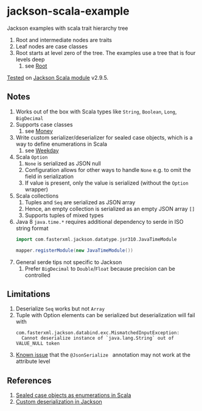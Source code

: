 # jackson-scala-example
Jackson examples with scala trait hierarchy tree
1. Root and intermediate nodes are traits
1. Leaf nodes are case classes
1. Root starts at level zero of the tree. The examples use a tree that is four levels deep
   1. see [Root](src/main/scala/example/Root.scala)

[Tested](src/test/scala/example/RootSpec.scala) on [Jackson Scala module](https://github.com/FasterXML/jackson-module-scala) v2.9.5.
## Notes
1. Works out of the box with Scala types like `String`, `Boolean`, `Long`, `BigDecimal`
1. Supports case classes
   1. see [Money](src/main/scala/example/Money.scala)
1. Write custom serializer/deserializer for sealed case objects, which is a way to define enumerations in Scala
   1. see [Weekday](src/main/scala/example/Weekday.scala)
1. Scala `Option`
   1. `None` is serialized as JSON null
   1. Configuration allows for other ways to handle `None` e.g. to omit the field in serialization
   1. If value is present, only the value is serialized (without the `Option` wrapper)
1. Scala collections
   1. Tuples and `Seq` are serialized as JSON array
   1. Hence, an empty collection is serialized as an empty JSON array `[]`
   1. Supports tuples of mixed types
1. Java 8 `java.time.*` requires additional dependency to serde in ISO string format
   ```scala
   import com.fasterxml.jackson.datatype.jsr310.JavaTimeModule
   
   mapper.registerModule(new JavaTimeModule())
   ```
1. General serde tips not specific to Jackson
   1. Prefer `BigDecimal` to `Double`/`Float` because precision can be controlled
## Limitations
1. Deserialize `Seq` works but not `Array`
1. Tuple with Option elements can be serialized but deserialization will fail with
   ```
   com.fasterxml.jackson.databind.exc.MismatchedInputException:
     Cannot deserialize instance of `java.lang.String` out of VALUE_NULL token
   ```
1. [Known issue](https://github.com/FasterXML/jackson-module-scala/issues/354) that the `@JsonSerialize ` annotation may not work at the attribute level
## References
1. [Sealed case objects as enumerations in Scala](https://pedrorijo.com/blog/scala-enums/)
1. [Custom deserialization in Jackson](http://www.baeldung.com/jackson-deserialization)
